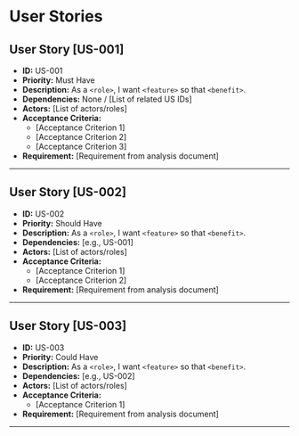 # User Stories

## User Story [US-001]

- **ID:** US-001
- **Priority:** Must Have
- **Description:** As a `<role>`, I want `<feature>` so that `<benefit>`.
- **Dependencies:** None / [List of related US IDs]
- **Actors:** [List of actors/roles]
- **Acceptance Criteria:**
  - [Acceptance Criterion 1]
  - [Acceptance Criterion 2]
  - [Acceptance Criterion 3]
- **Requirement:** [Requirement from analysis document]

---

## User Story [US-002]

- **ID:** US-002
- **Priority:** Should Have
- **Description:** As a `<role>`, I want `<feature>` so that `<benefit>`.
- **Dependencies:** [e.g., US-001]
- **Actors:** [List of actors/roles]
- **Acceptance Criteria:**
  - [Acceptance Criterion 1]
  - [Acceptance Criterion 2]
- **Requirement:** [Requirement from analysis document]

---

## User Story [US-003]

- **ID:** US-003
- **Priority:** Could Have
- **Description:** As a `<role>`, I want `<feature>` so that `<benefit>`.
- **Dependencies:** [e.g., US-002]
- **Actors:** [List of actors/roles]
- **Acceptance Criteria:**
  - [Acceptance Criterion 1]
- **Requirement:** [Requirement from analysis document]

---
